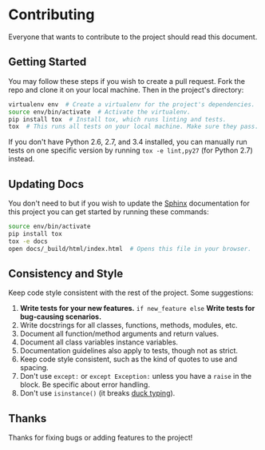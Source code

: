 # Contributing

Everyone that wants to contribute to the project should read this document.

## Getting Started

You may follow these steps if you wish to create a pull request. Fork the repo and clone it on your local machine. Then
in the project's directory:

```bash
virtualenv env  # Create a virtualenv for the project's dependencies.
source env/bin/activate  # Activate the virtualenv.
pip install tox  # Install tox, which runs linting and tests.
tox  # This runs all tests on your local machine. Make sure they pass.
```

If you don't have Python 2.6, 2.7, and 3.4 installed, you can manually run tests on one specific version by running
`tox -e lint,py27` (for Python 2.7) instead.

## Updating Docs

You don't need to but if you wish to update the [Sphinx](http://sphinx-doc.org/) documentation for this project you can
get started by running these commands:

```bash
source env/bin/activate
pip install tox
tox -e docs
open docs/_build/html/index.html  # Opens this file in your browser.
```

## Consistency and Style

Keep code style consistent with the rest of the project. Some suggestions:

1. **Write tests for your new features.** `if new_feature else` **Write tests for bug-causing scenarios.**
2. Write docstrings for all classes, functions, methods, modules, etc.
3. Document all function/method arguments and return values.
4. Document all class variables instance variables.
5. Documentation guidelines also apply to tests, though not as strict.
6. Keep code style consistent, such as the kind of quotes to use and spacing.
7. Don't use `except:` or `except Exception:` unless you have a `raise` in the block. Be specific about error handling.
8. Don't use `isinstance()` (it breaks [duck typing](https://en.wikipedia.org/wiki/Duck_typing#In_Python)).

## Thanks

Thanks for fixing bugs or adding features to the project!
